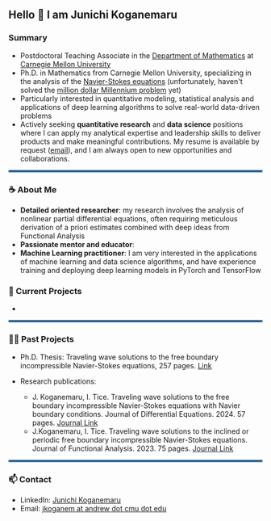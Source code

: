 <div id="toc">
  <ul style="list-style: none">
    <summary>
      <h2>
      Hello 👋 I am Junichi Koganemaru
      </h2>
    </summary>
  </ul>
</div>

### Summary

* Postdoctoral Teaching Associate in the [Department of Mathematics](https://www.cmu.edu/math/index.html) at [Carnegie Mellon University](https://www.cmu.edu/)
* Ph.D. in Mathematics from Carnegie Mellon University, specializing in the analysis of the [Navier-Stokes equations](https://en.wikipedia.org/wiki/Navier%E2%80%93Stokes_equations) (unfortunately, haven't solved the [million dollar Millennium problem](https://en.wikipedia.org/wiki/Navier%E2%80%93Stokes_existence_and_smoothness) yet)
* Particularly interested in quantitative modeling, statistical analysis and applications of deep learning algorithms to solve real-world data-driven problems 
* Actively seeking **quantitative research** and **data science** positions where I can apply my analytical expertise and leadership skills to deliver products and make meaningful contributions. My resume is available by request ([email](mailto:jkoganem@gmail.com)), and I am always open to new opportunities and collaborations. 

<hr style="border:2px solid #4682b4">

### ☕ About Me

* **Detailed oriented researcher**: my research involves the analysis of nonlinear partial differential equations, often requiring meticulous derivation of a priori estimates combined with deep ideas from Functional Analysis 
* **Passionate mentor and educator**:  
* **Machine Learning practitioner**: I am very interested in the applications of machine learning and data science algorithms, and have experience training and deploying deep learning models in PyTorch and TensorFlow

### 🤔 Current Projects

* 


<hr style="border:2px solid #4682b4">

### 🧑‍🏫 Past Projects

* Ph.D. Thesis: Traveling wave solutions to the free boundary incompressible Navier-Stokes equations, 257 pages. [Link](https://kilthub.cmu.edu/articles/thesis/Traveling_wave_solutions_to_the_free_boundary_incompressible_Navier-Stokes_equations/24053892?file=42184224)


* Research publications:
    * J. Koganemaru, I. Tice. Traveling wave solutions to the free boundary incompressible Navier-Stokes equations with Navier boundary conditions. Journal of Differential Equations. 2024. 57 pages. [Journal Link](https://www.sciencedirect.com/science/article/pii/S0022039624004741)
    * J.Koganemaru, I. Tice. Traveling wave solutions to the inclined or periodic free boundary incompressible Navier-Stokes equations. Journal of Functional Analysis. 2023. 75 pages. [Journal Link](https://www.sciencedirect.com/science/article/pii/S0022123623002148)

<hr style="border:2px solid #4682b4">

### 📫 Contact 

* LinkedIn: [Junichi Koganemaru](https://www.linkedin.com/in/junichi-koganemaru/)
* Email: [jkoganem at andrew dot cmu dot edu](mailto:jkoganem@andrew.cmu.edu)



<!-- 

<hr style="border:2px solid #4682b4">

## 🤔 Current Projects 


<!--
**jkoganem/jkoganem** is a ✨ _special_ ✨ repository because its `README.md` (this file) appears on your GitHub profile.

Here are some ideas to get you started:

- 🔭 I’m currently working on ...
- 🌱 I’m currently learning ...
- 👯 I’m looking to collaborate on ...
- 🤔 I’m looking for help with ...
- 💬 Ask me about ...
- 
- 😄 Pronouns: ...
- ⚡ Fun fact: ...
-->

<!-- 

## 📫 How to reach me: ... --> 